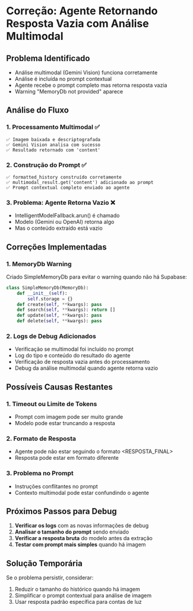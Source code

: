 # Correção: Agente Retornando Resposta Vazia com Análise Multimodal

## Problema Identificado
- Análise multimodal (Gemini Vision) funciona corretamente
- Análise é incluída no prompt contextual
- Agente recebe o prompt completo mas retorna resposta vazia
- Warning "MemoryDb not provided" aparece

## Análise do Fluxo

### 1. Processamento Multimodal ✅
```
✅ Imagem baixada e descriptografada
✅ Gemini Vision analisa com sucesso
✅ Resultado retornado com 'content'
```

### 2. Construção do Prompt ✅
```
✅ formatted_history construído corretamente
✅ multimodal_result.get('content') adicionado ao prompt
✅ Prompt contextual completo enviado ao agente
```

### 3. Problema: Agente Retorna Vazio ❌
- IntelligentModelFallback.arun() é chamado
- Modelo (Gemini ou OpenAI) retorna algo
- Mas o conteúdo extraído está vazio

## Correções Implementadas

### 1. MemoryDb Warning
Criado SimpleMemoryDb para evitar o warning quando não há Supabase:
```python
class SimpleMemoryDb(MemoryDb):
    def __init__(self):
        self.storage = {}
    def create(self, **kwargs): pass
    def search(self, **kwargs): return []
    def update(self, **kwargs): pass
    def delete(self, **kwargs): pass
```

### 2. Logs de Debug Adicionados
- Verificação se multimodal foi incluído no prompt
- Log do tipo e conteúdo do resultado do agente
- Verificação de resposta vazia antes do processamento
- Debug da análise multimodal quando agente retorna vazio

## Possíveis Causas Restantes

### 1. Timeout ou Limite de Tokens
- Prompt com imagem pode ser muito grande
- Modelo pode estar truncando a resposta

### 2. Formato de Resposta
- Agente pode não estar seguindo o formato <RESPOSTA_FINAL>
- Resposta pode estar em formato diferente

### 3. Problema no Prompt
- Instruções conflitantes no prompt
- Contexto multimodal pode estar confundindo o agente

## Próximos Passos para Debug

1. **Verificar os logs** com as novas informações de debug
2. **Analisar o tamanho do prompt** sendo enviado
3. **Verificar a resposta bruta** do modelo antes da extração
4. **Testar com prompt mais simples** quando há imagem

## Solução Temporária
Se o problema persistir, considerar:
1. Reduzir o tamanho do histórico quando há imagem
2. Simplificar o prompt contextual para análise de imagem
3. Usar resposta padrão específica para contas de luz
